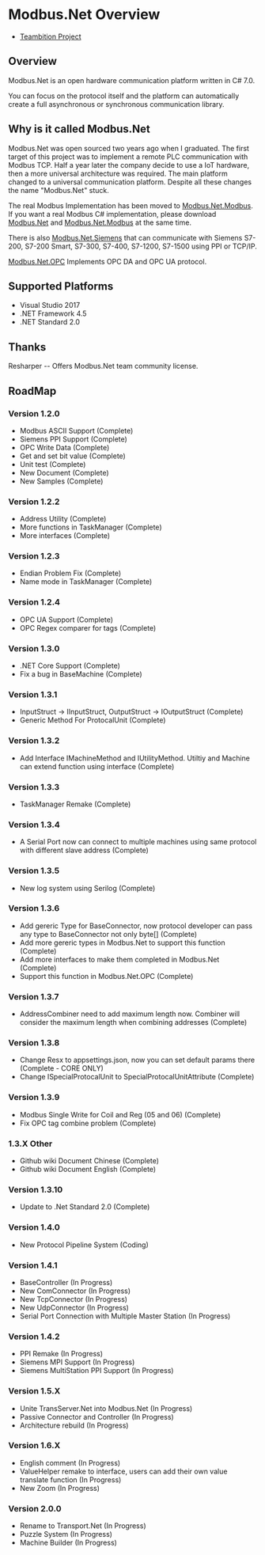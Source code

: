 Modbus.Net Overview
===================

* [Teambition Project](https://www.teambition.com/project/573860b0f668c69e61d38a84/tasks)

Overview
-------------------
Modbus.Net is an open hardware communication platform written in C# 7.0.

You can focus on the protocol itself and the platform can automatically create a full asynchronous or synchronous communication library.

Why is it called Modbus.Net
-------------------
Modbus.Net was open sourced two years ago when I graduated. The first target of this project was to implement a remote PLC communication with Modbus TCP. Half a year later the company decide to use a IoT hardware, then a more universal architecture was required. The main platform changed to a universal communication platform. Despite all these changes the name "Modbus.Net" stuck.

The real Modbus Implementation has been moved to [Modbus.Net.Modbus]( https://www.nuget.org/packages/Modbus.Net.Modbus). If you want a real Modbus C# implementation, please download [Modbus.Net]( https://www.nuget.org/packages/Modbus.Net) and [Modbus.Net.Modbus]( https://www.nuget.org/packages/Modbus.Net.Modbus) at the same time.

There is also [Modbus.Net.Siemens]( https://www.nuget.org/packages/Modbus.Net.Siemens) that can communicate with Siemens S7-200, S7-200 Smart, S7-300, S7-400, S7-1200, S7-1500 using PPI or TCP/IP.

[Modbus.Net.OPC]( https://www.nuget.org/packages/Modbus.Net.OPC) Implements OPC DA and OPC UA protocol.

Supported Platforms
-------------------
* Visual Studio 2017
* .NET Framework 4.5
* .NET Standard 2.0

Thanks
-------------------
Resharper -- Offers Modbus.Net team community license.

RoadMap
-------------------

### Version 1.2.0
* Modbus ASCII Support (Complete)
* Siemens PPI Support (Complete)
* OPC Write Data (Complete)
* Get and set bit value (Complete)
* Unit test (Complete)
* New Document (Complete)       
* New Samples (Complete)

### Version 1.2.2
* Address Utility (Complete)
* More functions in TaskManager (Complete)
* More interfaces (Complete)

### Version 1.2.3
* Endian Problem Fix (Complete)
* Name mode in TaskManager (Complete)

### Version 1.2.4
* OPC UA Support (Complete)
* OPC Regex comparer for tags (Complete)

### Version 1.3.0
* .NET Core Support (Complete)
* Fix a bug in BaseMachine (Complete)

### Version 1.3.1
* InputStruct -> IInputStruct, OutputStruct -> IOutputStruct (Complete)
* Generic Method For ProtocalUnit (Complete)

### Version 1.3.2
* Add Interface IMachineMethod and IUtilityMethod. Utiltiy and Machine can extend function using interface (Complete)

### Version 1.3.3
* TaskManager Remake (Complete)

### Version 1.3.4
* A Serial Port now can connect to multiple machines using same protocol with different slave address (Complete)

### Version 1.3.5
* New log system using Serilog (Complete)

### Version 1.3.6
* Add gereric Type for BaseConnector, now protocol developer can pass any type to BaseConnector not only byte[] (Complete)
* Add more gereric types in Modbus.Net to support this function (Complete)
* Add more interfaces to make them completed in Modbus.Net (Complete)
* Support this function in Modbus.Net.OPC (Complete)

### Version 1.3.7
* AddressCombiner need to add maximum length now. Combiner will consider the maximum length when combining addresses (Complete)

### Version 1.3.8
* Change Resx to appsettings.json, now you can set default params there (Complete - CORE ONLY)
* Change ISpecialProtocalUnit to SpecialProtocalUnitAttribute (Complete)

### Version 1.3.9
* Modbus Single Write for Coil and Reg (05 and 06) (Complete)
* Fix OPC tag combine problem (Complete)

### 1.3.X Other
* Github wiki Document Chinese (Complete)
* Github wiki Document English (Complete)

### Version 1.3.10
* Update to .Net Standard 2.0 (Complete)

### Version 1.4.0
* New Protocol Pipeline System (Coding)

### Version 1.4.1
* BaseController (In Progress)
* New ComConnector (In Progress)
* New TcpConnector (In Progress)
* New UdpConnector (In Progress)
* Serial Port Connection with Multiple Master Station (In Progress)

### Version 1.4.2
* PPI Remake (In Progress)
* Siemens MPI Support (In Progress)
* Siemens MultiStation PPI Support (In Progress)

### Version 1.5.X
* Unite TransServer.Net into Modbus.Net (In Progress)
* Passive Connector and Controller (In Progress)
* Architecture rebuild (In Progress)

### Version 1.6.X
* English comment (In Progress)
* ValueHelper remake to interface, users can add their own value translate function (In Progress)
* New Zoom (In Progress)

### Version 2.0.0
* Rename to Transport.Net (In Progress)
* Puzzle System (In Progress)
* Machine Builder (In Progress)
